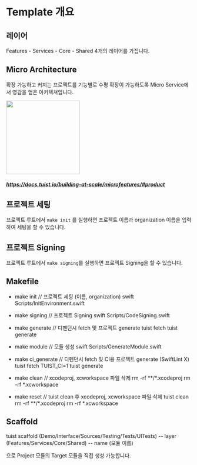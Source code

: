 # Template 개요
## 레이어 
Features - Services - Core - Shared
4개의 레이어를 가집니다.


## Micro Architecture
확장 가능하고 커지는 프로젝트를 기능별로 수평 확장이 가능하도록 Micro Service에서 영감을 얻은 아키텍쳐입니다.

<img src="https://user-images.githubusercontent.com/74440939/210211725-5ac7c9fe-bf25-4707-9775-4f46f1c0c522.png" width="200">

##### https://docs.tuist.io/building-at-scale/microfeatures/#product


## 프로젝트 세팅
프로젝트 루트에서 `make init` 를 실행하면 프로젝트 이름과 organization 이름을 입력하여 세팅을 할 수 있습니다.


## 프로젝트 Signing
프로젝트 루트에서 `make signing`를 실행하면 프로젝트 Signing을 할 수 있습니다.


## Makefile
- make init // 프로젝트 세팅 (이름, organization)
  swift Scripts/InitEnvironment.swift

- make signing // 프로젝트 Signing
  swift Scripts/CodeSigning.swift

- make generate // 디펜던시 fetch 및 프로젝트 generate
  tuist fetch
	tuist generate

- make module // 모듈 생성
  swift Scripts/GenerateModule.swift

- make ci_generate // 디펜던시 fetch 및 CI용 프로젝트 generate (SwiftLint X)
  tuist fetch
	TUIST_CI=1 tuist generate

- make clean // xcodeproj, xcworkspace 파일 삭제
  rm -rf **/*.xcodeproj
	rm -rf *.xcworkspace

- make reset // tuist clean 후 xcodeproj, xcworkspace 파일 삭제
  tuist clean
	rm -rf **/*.xcodeproj
	rm -rf *.xcworkspace

## Scaffold
tuist scaffold (Demo/Interface/Sources/Testing/Tests/UITests) 
  -- layer (Features/Services/Core/Shared)
  -- name (모듈 이름)

으로 Project 모듈의 Target 모듈을 직접 생성 가능합니다.